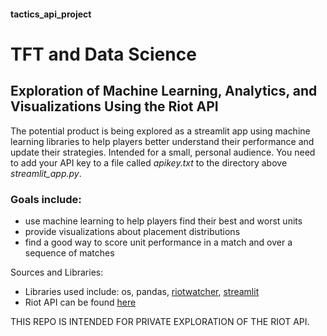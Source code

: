 #### tactics_api_project

# TFT and Data Science
## Exploration of Machine Learning, Analytics, and Visualizations Using the Riot API

The potential product is being explored as a streamlit app using machine learning libraries to help players better understand their performance and update their strategies.  Intended for a small, personal audience.  You need to add your API key to a file called
*apikey.txt* to the directory above *streamlit_app.py*.


### Goals include:
* use machine learning to help players find their best and worst units
* provide visualizations about placement distributions
* find a good way to score unit performance in a match and over a sequence of matches

Sources and Libraries:
* Libraries used include: os, pandas, [riotwatcher](https://riot-watcher.readthedocs.io/en/latest/), [streamlit](https://streamlit.io/)
* Riot API can be found [here](https://developer.riotgames.com/)

THIS REPO IS INTENDED FOR PRIVATE EXPLORATION OF THE RIOT API.

